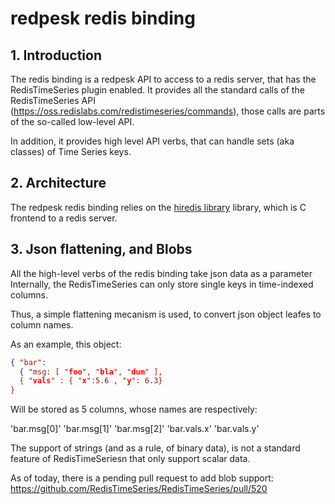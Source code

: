 # redpesk redis binding

## 1. Introduction

The redis binding is a redpesk API to access to a redis server, that has the RedisTimeSeries plugin enabled.
It provides all the standard calls of the RedisTimeSeries API (https://oss.redislabs.com/redistimeseries/commands), 
those calls are parts of the so-called low-level API.

In addition, it provides high level API verbs, that can handle sets (aka classes) of Time Series keys.

## 2. Architecture

The redpesk redis binding relies on the [hiredis library](https://github.com/redis/hiredis) library, which is C frontend to
a redis server.

## 3. Json flattening, and Blobs

All the high-level verbs of the redis binding take json data as a parameter
Internally, the RedisTimeSeries can only store single keys in time-indexed columns.

Thus, a simple flattening mecanism is used, to convert json object leafes to column names.

As an example, this object:

```json
{ "bar": 
  { "msg: [ "foo", "bla", "dum" ],
  { "vals" : { "x":5.6 , "y": 6.3}
}
```

Will be stored as 5 columns, whose names are respectively:

'bar.msg[0]'
'bar.msg[1]'
'bar.msg[2]'
'bar.vals.x'
'bar.vals.y'

The support of strings (and as a rule, of binary data), is not a standard feature of RedisTimeSeriesn
that only support scalar data.

As of today, there is a pending pull request to add blob support: https://github.com/RedisTimeSeries/RedisTimeSeries/pull/520

